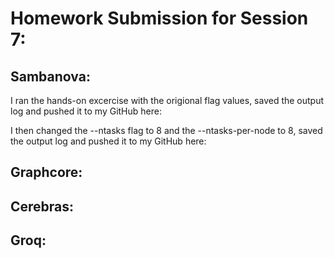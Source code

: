 # Homework Submission for Session 7:

## Sambanova:
I ran the hands-on excercise with the origional flag values, saved the output log and pushed it to my GitHub here:

I then changed the --ntasks flag to 8 and the --ntasks-per-node to 8, saved the output log and pushed it to my GitHub here:


## Graphcore:


## Cerebras:


## Groq:


